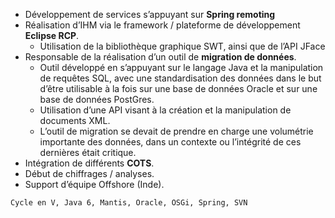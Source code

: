 - Développement de services s’appuyant sur **Spring remoting**
- Réalisation d’IHM via le framework / plateforme de développement **Eclipse RCP**.
  - Utilisation de la bibliothèque graphique SWT, ainsi que de l’API JFace
- Responsable de la réalisation d’un outil de **migration de données**.
  - Outil développé en s’appuyant sur le langage Java et la manipulation de requêtes SQL, avec une standardisation des données dans le but d’être utilisable à la fois sur une base de données Oracle et sur une base de données PostGres.
  - Utilisation d’une API visant à la création et la manipulation de documents XML.
  - L’outil de migration se devait de prendre en charge une volumétrie importante des données, dans un contexte ou l’intégrité de ces dernières était critique.
- Intégration de différents **COTS**.
- Début de chiffrages / analyses.
- Support d’équipe Offshore (Inde).

```text
Cycle en V, Java 6, Mantis, Oracle, OSGi, Spring, SVN
```
